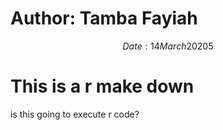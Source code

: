 # Author: Tamba Fayiah

$$ Date: 14 March 20205 $$

# This is a r make down

is this going to execute r code?
